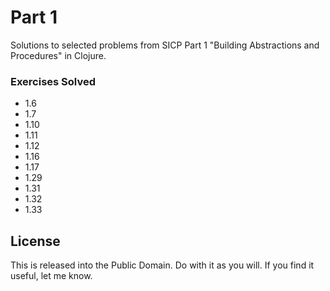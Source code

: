 # Part 1

Solutions to selected problems from SICP Part 1 "Building Abstractions and Procedures" in Clojure.

### Exercises Solved

* 1.6
* 1.7
* 1.10
* 1.11
* 1.12
* 1.16
* 1.17
* 1.29
* 1.31
* 1.32
* 1.33


## License

This is released into the Public Domain. Do with it as you will. If you find it useful, let me know.
